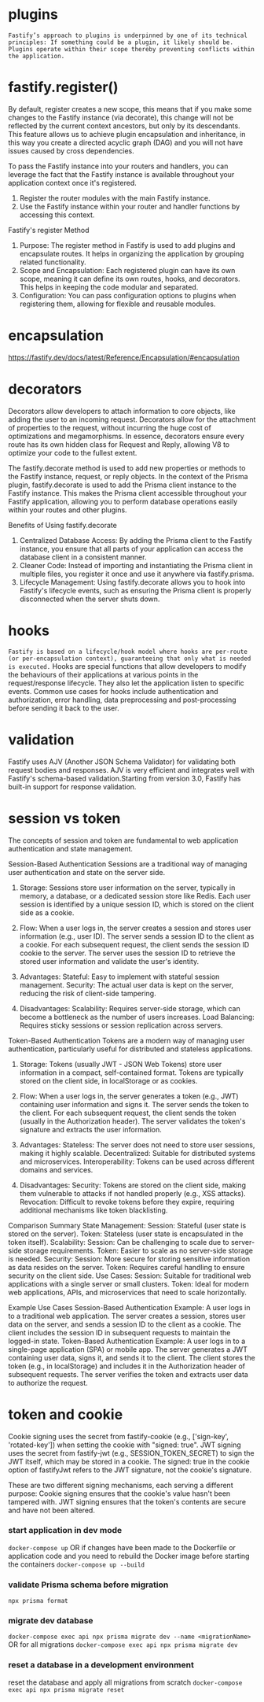 # plugins
`Fastify’s approach to plugins is underpinned by one of its technical principles: If something could be a plugin, it likely should be.`
`Plugins operate within their scope thereby preventing conflicts within the application.`
# fastify.register()
By default, register creates a new scope, this means that if you make some changes to the Fastify instance (via decorate), this change will not be reflected by the current context ancestors, but only by its descendants. This feature allows us to achieve plugin encapsulation and inheritance, in this way you create a directed acyclic graph (DAG) and you will not have issues caused by cross dependencies.

To pass the Fastify instance into your routers and handlers, you can leverage the fact that the Fastify instance is available throughout your application context once it's registered.
1. Register the router modules with the main Fastify instance.
2. Use the Fastify instance within your router and handler functions by accessing this context.

Fastify's register Method
  1. Purpose: The register method in Fastify is used to add plugins and encapsulate routes. It helps in organizing the application by grouping related functionality.
  2. Scope and Encapsulation: Each registered plugin can have its own scope, meaning it can define its own routes, hooks, and decorators. This helps in keeping the code modular and separated.
  3. Configuration: You can pass configuration options to plugins when registering them, allowing for flexible and reusable modules.

# encapsulation
https://fastify.dev/docs/latest/Reference/Encapsulation/#encapsulation

# decorators
Decorators allow developers to attach information to core objects, like adding the user to an incoming request. Decorators allow for the attachment of properties to the request, without incurring the huge cost of optimizations and megamorphisms.
In essence, decorators ensure every route has its own hidden class for Request and Reply, allowing V8 to optimize your code to the fullest extent.

The fastify.decorate method is used to add new properties or methods to the Fastify instance, request, or reply objects. In the context of the Prisma plugin, fastify.decorate is used to add the Prisma client instance to the Fastify instance. This makes the Prisma client accessible throughout your Fastify application, allowing you to perform database operations easily within your routes and other plugins.

Benefits of Using fastify.decorate
1. Centralized Database Access: By adding the Prisma client to the Fastify instance, you ensure that all parts of your application can access the database client in a consistent manner.
2. Cleaner Code: Instead of importing and instantiating the Prisma client in multiple files, you register it once and use it anywhere via fastify.prisma.
3. Lifecycle Management: Using fastify.decorate allows you to hook into Fastify's lifecycle events, such as ensuring the Prisma client is properly disconnected when the server shuts down.

# hooks
`Fastify is based on a lifecycle/hook model where hooks are per-route (or per-encapsulation context), guaranteeing that only what is needed is executed.`
Hooks are special functions that allow developers to modify the behaviours of their applications at various points in the request/response lifecycle. They also let the application listen to specific events. Common use cases for hooks include authentication and authorization, error handling, data preprocessing and post-processing before sending it back to the user.

# validation
Fastify uses AJV (Another JSON Schema Validator) for validating both request bodies and responses. AJV is very efficient and integrates well with Fastify's schema-based validation.Starting from version 3.0, Fastify has built-in support for response validation.

# session vs token
The concepts of session and token are fundamental to web application authentication and state management.

Session-Based Authentication
Sessions are a traditional way of managing user authentication and state on the server side.

   1. Storage:
   Sessions store user information on the server, typically in memory, a database, or a dedicated session store like Redis.
   Each user session is identified by a unique session ID, which is stored on the client side as a cookie.

   2. Flow:
   When a user logs in, the server creates a session and stores user information (e.g., user ID).
   The server sends a session ID to the client as a cookie.
   For each subsequent request, the client sends the session ID cookie to the server.
   The server uses the session ID to retrieve the stored user information and validate the user's identity.

   3. Advantages:
   Stateful: Easy to implement with stateful session management.
   Security: The actual user data is kept on the server, reducing the risk of client-side tampering.

   4. Disadvantages:
   Scalability: Requires server-side storage, which can become a bottleneck as the number of users increases.
   Load Balancing: Requires sticky sessions or session replication across servers.

Token-Based Authentication
Tokens are a modern way of managing user authentication, particularly useful for distributed and stateless applications.

   1. Storage:
   Tokens (usually JWT - JSON Web Tokens) store user information in a compact, self-contained format.
   Tokens are typically stored on the client side, in localStorage or as cookies.

   2. Flow:
   When a user logs in, the server generates a token (e.g., JWT) containing user information and signs it.
   The server sends the token to the client.
   For each subsequent request, the client sends the token (usually in the Authorization header).
   The server validates the token's signature and extracts the user information.

   3. Advantages:
   Stateless: The server does not need to store user sessions, making it highly scalable.
   Decentralized: Suitable for distributed systems and microservices.
   Interoperability: Tokens can be used across different domains and services.

   4. Disadvantages:
   Security: Tokens are stored on the client side, making them vulnerable to attacks if not handled properly (e.g., XSS attacks).
  Revocation: Difficult to revoke tokens before they expire, requiring additional mechanisms like token blacklisting.

Comparison Summary
  State Management:
    Session: Stateful (user state is stored on the server).
    Token: Stateless (user state is encapsulated in the token itself).
  Scalability:
    Session: Can be challenging to scale due to server-side storage requirements.
    Token: Easier to scale as no server-side storage is needed.
  Security:
    Session: More secure for storing sensitive information as data resides on the server.
    Token: Requires careful handling to ensure security on the client side.
  Use Cases:
    Session: Suitable for traditional web applications with a single server or small clusters.
    Token: Ideal for modern web applications, APIs, and microservices that need to scale horizontally.

Example Use Cases
  Session-Based Authentication Example:
    A user logs in to a traditional web application.
    The server creates a session, stores user data on the server, and sends a session ID to the client as a cookie.
    The client includes the session ID in subsequent requests to maintain the logged-in state.
  Token-Based Authentication Example:
    A user logs in to a single-page application (SPA) or mobile app.
    The server generates a JWT containing user data, signs it, and sends it to the client.
    The client stores the token (e.g., in localStorage) and includes it in the Authorization header of subsequent requests.
    The server verifies the token and extracts user data to authorize the request.


# token and cookie
   Cookie signing uses the secret from fastify-cookie (e.g., ['sign-key', 'rotated-key']) when setting the cookie with "signed: true".
   JWT signing uses the secret from fastify-jwt (e.g., SESSION_TOKEN_SECRET) to sign the JWT itself, which may be stored in a cookie. The signed: true in the cookie option of fastifyJwt refers to the JWT signature, not the cookie's signature.

  These are two different signing mechanisms, each serving a different purpose:
    Cookie signing ensures that the cookie's value hasn't been tampered with.
    JWT signing ensures that the token's contents are secure and have not been altered.


### start application in dev mode
`docker-compose up`
OR if changes have been made to the Dockerfile or application code and 
you need to rebuild the Docker image before starting the containers
`docker-compose up --build`

### validate Prisma schema before migration
`npx prisma format`

### migrate dev database
`docker-compose exec api npx prisma migrate dev --name <migrationName>`
OR for all migrations
`docker-compose exec api npx prisma migrate dev`

### reset a database in a development environment
reset the database and apply all migrations from scratch
`docker-compose exec api npx prisma migrate reset`